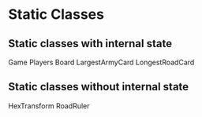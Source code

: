 # Static Classes

## Static classes with internal state
Game
Players
Board
LargestArmyCard
LongestRoadCard

## Static classes without internal state
HexTransform
RoadRuler